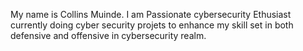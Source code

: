  My name is Collins Muinde. I am Passionate cybersecurity Ethusiast currently doing cyber security projets to enhance my skill set in both defensive and offensive in cybersecurity realm.

<!---
Kingkong14214/Kingkong14214 is a ✨ special ✨ repository because its `README.md` (this file) appears on your GitHub profile.
You can click the Preview link to take a look at your changes.
--->
